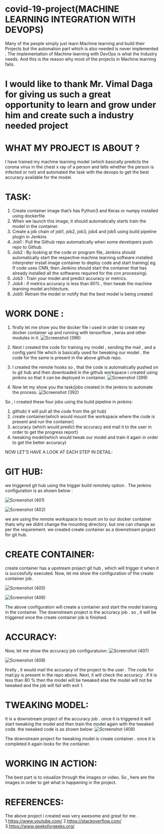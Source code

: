 # covid-19-project(MACHINE LEARNING INTEGRATION WITH DEVOPS)
Many of the people simply just learn Machine learning and build their Projects but the automation part which is also needed is never implemented . The implementation of Machine learning with DevOps is what the Industry needs. 
And this is the reason why most of the projects in Machine learning fails.
# I would like to thank Mr. Vimal Daga for giving us such a great opportunity to learn and grow under him and create such a industry needed project

# WHAT MY PROJECT IS ABOUT ?
I have trained my machine learning model (which basically predicts the corona virus in the chest x ray of a person and tells whether the person is infected or not) and automated the task with the devops to get the best accuracy available for the model.

# TASK:
1. Create container image that’s has Python3 and Keras or numpy installed using dockerfile
2. When we launch this image, it should automatically starts train the model in the container.
3. Create a job chain of job1, job2, job3, job4 and job5 using build pipeline plugin in Jenkins
4. Job1 : Pull the Github repo automatically when some developers push repo to Github.
5. Job2 : By looking at the code or program file, Jenkins should automatically start the respective machine learning software installed interpreter install image container to deploy code and start training( eg. If code uses CNN, then Jenkins should start the container that has already installed all the softwares required for the cnn processing).
6. Job3 : Train your model and predict accuracy or metrics.
7. Job4 : if metrics accuracy is less than 80% , then tweak the machine learning model architecture.
8. Job5: Retrain the model or notify that the best model is being created

# WORK DONE :
1. firstly let me show you the docker file i used in order to create my docker container up and running with tensorflow , keras and other modules in it.
![Screenshot (396)](https://user-images.githubusercontent.com/51692515/82863028-b879cc00-9f3e-11ea-9bde-ae76e3d3ab3d.png)

2. Next i created the code for training my model , sending the mail , and a config.yaml file which is basically used for tweaking our model . the code for the same is present in the above github repo.

3. I created the remote hooks so , that the code is automatically pushed on to git hub and then downloaded in the github workspace i created using jenkins so that it can be deployed in container.
![Screenshot (399)](https://user-images.githubusercontent.com/51692515/82863415-bb28f100-9f3f-11ea-9eb0-d1c001147d38.png)

4. Now let my show you the task/jobs created in the jenkins to automate the process.
![Screenshot (392)](https://user-images.githubusercontent.com/51692515/82863633-40140a80-9f40-11ea-8a70-63ab50a4d937.png)

So , i created these four jobs using the build pipeline in jenkins:
1. github( it will pull all the code from the git hub)
2. create container(which would mount the workspace where the code is present and run the container)
3. accuracy (which would predict the accuracy and mail it to the user in order to get the progress report)
4. tweaking model(which would tweak our model and train it again in order to get the better accuracy)

NOW LET'S HAVE A LOOK AT EACH STEP IN DETAIL:

# GIT HUB:
we triggered git hub using the trigger build remotely option . The jenkins configuration is as shown below :

![Screenshot (401)](https://user-images.githubusercontent.com/51692515/82864218-b36a4c00-9f41-11ea-839c-8142546ea4b0.png)

![Screenshot (402)](https://user-images.githubusercontent.com/51692515/82864223-b5340f80-9f41-11ea-9377-6ab4714d032f.png)

we are using the remote workspace to mount on to our docker container thats why we didnt change the mounting directory. but one can change as per the requirement.
we created create container as a downstream project for git hub.

# CREATE CONTAINER:
create container has a upstream project git hub , which will trigger it when it is succesfully executed.
Now, let me show the configuration of the create container job.


![Screenshot (405)](https://user-images.githubusercontent.com/51692515/82864643-9f731a00-9f42-11ea-86af-2933c6bfe00e.png)

![Screenshot (406)](https://user-images.githubusercontent.com/51692515/82864646-a13cdd80-9f42-11ea-879d-a05a5a1f5cc3.png)

The above configuration will create a container and start the model training in the container.
The downstream project is the accuracy job . so , it will be triggered once the create container job is finished.

# ACCURACY:
Now, let me show the accuracy job configuratuion:
![Screenshot (407)](https://user-images.githubusercontent.com/51692515/82864959-566f9580-9f43-11ea-8c14-86aaac5b0c28.png)

![Screenshot (408)](https://user-images.githubusercontent.com/51692515/82864963-58d1ef80-9f43-11ea-96fb-8b00e2a19961.png)

firstly , it would mail the accuracy of the project to the user . The code for mail.py is present in the repo above.
Next, it will check the accuracy . if it is less than 80 % then the model will be tweaked else the model will not be tweaked and the job will fail with exit 1.

# TWEAKING MODEL:
It is a downstream project of the accuracy job . once it is triggered it will start tweaking the model and then train the model again with the tweaked code.
the tweaked code is as shown below:
![Screenshot (409)](https://user-images.githubusercontent.com/51692515/82865343-207ee100-9f44-11ea-8fb4-c0d7f9013f07.png)

The downstream project for tweaking model is create container . once it is completed it again looks for the container.

# WORKING IN ACTION:
The best part is to visualize through the images or video.
So , here are the images in order to get what is happening in the project.
 



# REFERENCES:
The above project i created was very awesome and great for me .
1.https://www.youtube.com/
2.https://stackoverflow.com/
3.https://www.geeksforgeeks.org/



